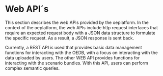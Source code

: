 # Web API´s

This section describes the web APIs provided by the oeplatform. In the context of the oeplatform, the web APIs include http request interfaces that require an expected request body with a JSON data structure to formulate the specific request. As a result, a JSON response is sent back.

Currently, a REST API is used that provides basic data management functions for interacting with the OEDB, with a focus on interacting with the data uploaded by users. The other WEB API provides functions for interacting with the scenario bundles. With this API, users can perform complex semantic queries.
